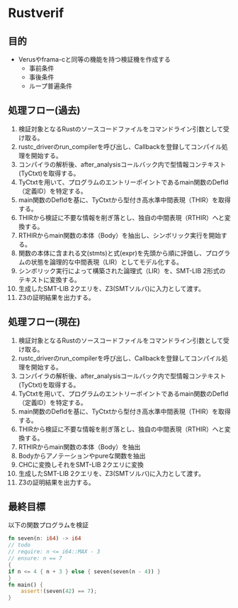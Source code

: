 # Rustverif

## 目的

- Verusやframa-cと同等の機能を持つ検証機を作成する
  + 事前条件
  + 事後条件
  + ループ普遍条件

## 処理フロー(過去)

1. 検証対象となるRustのソースコードファイルをコマンドライン引数として受け取る。
2. rustc_driverのrun_compilerを呼び出し、Callbackを登録してコンパイル処理を開始する。
3. コンパイラの解析後、after_analysisコールバック内で型情報コンテキスト(TyCtxt)を取得する。
4. TyCtxtを用いて、プログラムのエントリーポイントであるmain関数のDefId（定義ID）を特定する。
5. main関数のDefIdを基に、TyCtxtから型付き高水準中間表現（THIR）を取得する。
6. THIRから検証に不要な情報を削ぎ落とし、独自の中間表現（RTHIR）へと変換する。
7. RTHIRからmain関数の本体（Body）を抽出し、シンボリック実行を開始する。
8. 関数の本体に含まれる文(stmts)と式(expr)を先頭から順に評価し、プログラムの状態を論理的な中間表現（LIR）としてモデル化する。
9. シンボリック実行によって構築された論理式（LIR）を、SMT-LIB 2形式のテキストに変換する。
10. 生成したSMT-LIB 2クエリを、Z3(SMTソルバ)に入力として渡す。
11. Z3の証明結果を出力する。

## 処理フロー(現在)

1. 検証対象となるRustのソースコードファイルをコマンドライン引数として受け取る。
2. rustc_driverのrun_compilerを呼び出し、Callbackを登録してコンパイル処理を開始する。
3. コンパイラの解析後、after_analysisコールバック内で型情報コンテキスト(TyCtxt)を取得する。
4. TyCtxtを用いて、プログラムのエントリーポイントであるmain関数のDefId（定義ID）を特定する。
5. main関数のDefIdを基に、TyCtxtから型付き高水準中間表現（THIR）を取得する。
6. THIRから検証に不要な情報を削ぎ落とし、独自の中間表現（RTHIR）へと変換する。
7. RTHIRからmain関数の本体（Body）を抽出
8. Bodyからアノテーションやpureな関数を抽出
9. CHCに変換しそれをSMT-LIB 2クエリに変換
10. 生成したSMT-LIB 2クエリを、Z3(SMTソルバ)に入力として渡す。
11. Z3の証明結果を出力する。


## 最終目標
以下の関数プログラムを検証
```rs
fn seven(n: i64) -> i64 
// todo
// require: n <= i64::MAX - 3
// ensure: n == 7
{
if n <= 4 { n + 3 } else { seven(seven(n - 4)) }
}
fn main() {
    assert!(seven(42) == 7);
}

```